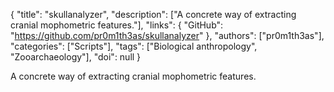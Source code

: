 {
  "title": "skullanalyzer",
  "description": ["A concrete way of extracting cranial mophometric features."],
  "links": {
    "GitHub": "https://github.com/pr0m1th3as/skullanalyzer"
  },
  "authors": ["pr0m1th3as"],
  "categories": ["Scripts"],
  "tags": ["Biological anthropology", "Zooarchaeology"],
  "doi": null
}

<!-- Generated by csv2md.R – do not edit by hand -->

A concrete way of extracting cranial mophometric features.